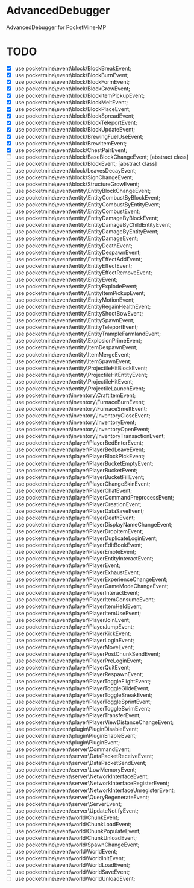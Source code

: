 # AdvancedDebugger
AdvancedDebugger for PocketMine-MP

# TODO
- [X] use pocketmine\event\block\BlockBreakEvent;
- [X] use pocketmine\event\block\BlockBurnEvent;
- [X] use pocketmine\event\block\BlockFormEvent;
- [X] use pocketmine\event\block\BlockGrowEvent;
- [X] use pocketmine\event\block\BlockItemPickupEvent;
- [X] use pocketmine\event\block\BlockMeltEvent;
- [X] use pocketmine\event\block\BlockPlaceEvent;
- [X] use pocketmine\event\block\BlockSpreadEvent;
- [X] use pocketmine\event\block\BlockTeleportEvent;
- [X] use pocketmine\event\block\BlockUpdateEvent;
- [X] use pocketmine\event\block\BrewingFuelUseEvent;
- [X] use pocketmine\event\block\BrewItemEvent;
- [X] use pocketmine\event\block\ChestPairEvent;
- [ ] use pocketmine\event\block\BaseBlockChangeEvent; [abstract class]
- [ ] use pocketmine\event\block\BlockEvent; [abstract class]
- [ ] use pocketmine\event\block\LeavesDecayEvent;
- [ ] use pocketmine\event\block\SignChangeEvent;
- [ ] use pocketmine\event\block\StructureGrowEvent;
- [ ] use pocketmine\event\entity\EntityBlockChangeEvent;
- [ ] use pocketmine\event\entity\EntityCombustByBlockEvent;
- [ ] use pocketmine\event\entity\EntityCombustByEntityEvent;
- [ ] use pocketmine\event\entity\EntityCombustEvent;
- [ ] use pocketmine\event\entity\EntityDamageByBlockEvent;
- [ ] use pocketmine\event\entity\EntityDamageByChildEntityEvent;
- [ ] use pocketmine\event\entity\EntityDamageByEntityEvent;
- [ ] use pocketmine\event\entity\EntityDamageEvent;
- [ ] use pocketmine\event\entity\EntityDeathEvent;
- [ ] use pocketmine\event\entity\EntityDespawnEvent;
- [ ] use pocketmine\event\entity\EntityEffectAddEvent;
- [ ] use pocketmine\event\entity\EntityEffectEvent;
- [ ] use pocketmine\event\entity\EntityEffectRemoveEvent;
- [ ] use pocketmine\event\entity\EntityEvent;
- [ ] use pocketmine\event\entity\EntityExplodeEvent;
- [ ] use pocketmine\event\entity\EntityItemPickupEvent;
- [ ] use pocketmine\event\entity\EntityMotionEvent;
- [ ] use pocketmine\event\entity\EntityRegainHealthEvent;
- [ ] use pocketmine\event\entity\EntityShootBowEvent;
- [ ] use pocketmine\event\entity\EntitySpawnEvent;
- [ ] use pocketmine\event\entity\EntityTeleportEvent;
- [ ] use pocketmine\event\entity\EntityTrampleFarmlandEvent;
- [ ] use pocketmine\event\entity\ExplosionPrimeEvent;
- [ ] use pocketmine\event\entity\ItemDespawnEvent;
- [ ] use pocketmine\event\entity\ItemMergeEvent;
- [ ] use pocketmine\event\entity\ItemSpawnEvent;
- [ ] use pocketmine\event\entity\ProjectileHitBlockEvent;
- [ ] use pocketmine\event\entity\ProjectileHitEntityEvent;
- [ ] use pocketmine\event\entity\ProjectileHitEvent;
- [ ] use pocketmine\event\entity\ProjectileLaunchEvent;
- [ ] use pocketmine\event\inventory\CraftItemEvent;
- [ ] use pocketmine\event\inventory\FurnaceBurnEvent;
- [ ] use pocketmine\event\inventory\FurnaceSmeltEvent;
- [ ] use pocketmine\event\inventory\InventoryCloseEvent;
- [ ] use pocketmine\event\inventory\InventoryEvent;
- [ ] use pocketmine\event\inventory\InventoryOpenEvent;
- [ ] use pocketmine\event\inventory\InventoryTransactionEvent;
- [ ] use pocketmine\event\player\PlayerBedEnterEvent;
- [ ] use pocketmine\event\player\PlayerBedLeaveEvent;
- [ ] use pocketmine\event\player\PlayerBlockPickEvent;
- [ ] use pocketmine\event\player\PlayerBucketEmptyEvent;
- [ ] use pocketmine\event\player\PlayerBucketEvent;
- [ ] use pocketmine\event\player\PlayerBucketFillEvent;
- [ ] use pocketmine\event\player\PlayerChangeSkinEvent;
- [ ] use pocketmine\event\player\PlayerChatEvent;
- [ ] use pocketmine\event\player\PlayerCommandPreprocessEvent;
- [ ] use pocketmine\event\player\PlayerCreationEvent;
- [ ] use pocketmine\event\player\PlayerDataSaveEvent;
- [ ] use pocketmine\event\player\PlayerDeathEvent;
- [ ] use pocketmine\event\player\PlayerDisplayNameChangeEvent;
- [ ] use pocketmine\event\player\PlayerDropItemEvent;
- [ ] use pocketmine\event\player\PlayerDuplicateLoginEvent;
- [ ] use pocketmine\event\player\PlayerEditBookEvent;
- [ ] use pocketmine\event\player\PlayerEmoteEvent;
- [ ] use pocketmine\event\player\PlayerEntityInteractEvent;
- [ ] use pocketmine\event\player\PlayerEvent;
- [ ] use pocketmine\event\player\PlayerExhaustEvent;
- [ ] use pocketmine\event\player\PlayerExperienceChangeEvent;
- [ ] use pocketmine\event\player\PlayerGameModeChangeEvent;
- [ ] use pocketmine\event\player\PlayerInteractEvent;
- [ ] use pocketmine\event\player\PlayerItemConsumeEvent;
- [ ] use pocketmine\event\player\PlayerItemHeldEvent;
- [ ] use pocketmine\event\player\PlayerItemUseEvent;
- [ ] use pocketmine\event\player\PlayerJoinEvent;
- [ ] use pocketmine\event\player\PlayerJumpEvent;
- [ ] use pocketmine\event\player\PlayerKickEvent;
- [ ] use pocketmine\event\player\PlayerLoginEvent;
- [ ] use pocketmine\event\player\PlayerMoveEvent;
- [ ] use pocketmine\event\player\PlayerPostChunkSendEvent;
- [ ] use pocketmine\event\player\PlayerPreLoginEvent;
- [ ] use pocketmine\event\player\PlayerQuitEvent;
- [ ] use pocketmine\event\player\PlayerRespawnEvent;
- [ ] use pocketmine\event\player\PlayerToggleFlightEvent;
- [ ] use pocketmine\event\player\PlayerToggleGlideEvent;
- [ ] use pocketmine\event\player\PlayerToggleSneakEvent;
- [ ] use pocketmine\event\player\PlayerToggleSprintEvent;
- [ ] use pocketmine\event\player\PlayerToggleSwimEvent;
- [ ] use pocketmine\event\player\PlayerTransferEvent;
- [ ] use pocketmine\event\player\PlayerViewDistanceChangeEvent;
- [ ] use pocketmine\event\plugin\PluginDisableEvent;
- [ ] use pocketmine\event\plugin\PluginEnableEvent;
- [ ] use pocketmine\event\plugin\PluginEvent;
- [ ] use pocketmine\event\server\CommandEvent;
- [ ] use pocketmine\event\server\DataPacketReceiveEvent;
- [ ] use pocketmine\event\server\DataPacketSendEvent;
- [ ] use pocketmine\event\server\LowMemoryEvent;
- [ ] use pocketmine\event\server\NetworkInterfaceEvent;
- [ ] use pocketmine\event\server\NetworkInterfaceRegisterEvent;
- [ ] use pocketmine\event\server\NetworkInterfaceUnregisterEvent;
- [ ] use pocketmine\event\server\QueryRegenerateEvent;
- [ ] use pocketmine\event\server\ServerEvent;
- [ ] use pocketmine\event\server\UpdateNotifyEvent;
- [ ] use pocketmine\event\world\ChunkEvent;
- [ ] use pocketmine\event\world\ChunkLoadEvent;
- [ ] use pocketmine\event\world\ChunkPopulateEvent;
- [ ] use pocketmine\event\world\ChunkUnloadEvent;
- [ ] use pocketmine\event\world\SpawnChangeEvent;
- [ ] use pocketmine\event\world\WorldEvent;
- [ ] use pocketmine\event\world\WorldInitEvent;
- [ ] use pocketmine\event\world\WorldLoadEvent;
- [ ] use pocketmine\event\world\WorldSaveEvent;
- [ ] use pocketmine\event\world\WorldUnloadEvent;